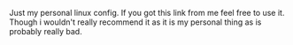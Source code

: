 Just my personal linux config.
If you got this link from me feel free to use it.
Though i wouldn't really recommend it as it is my personal thing as is probably really bad.
